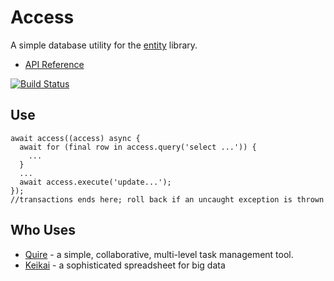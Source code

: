 # Access

A simple database utility for the [entity](https://github.com/rikulo/entity) library.

* [API Reference](http://www.dartdocs.org/documentation/access/1.6.1)

[![Build Status](https://drone.io/github.com/rikulo/access/status.png)](https://drone.io/github.com/rikulo/access/latest)

## Use

    await access((access) async {
      await for (final row in access.query('select ...')) {
        ...
      }
      ...
      await access.execute('update...');
    });
    //transactions ends here; roll back if an uncaught exception is thrown

## Who Uses

* [Quire](https://quire.io) - a simple, collaborative, multi-level task management tool.
* [Keikai](https://keikai.io) - a sophisticated spreadsheet for big data
